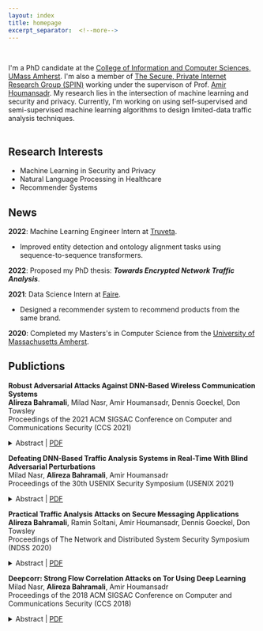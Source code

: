 ```yaml
---
layout: index
title: homepage
excerpt_separator:  <!--more-->
---
```


<style>

table {
  margin-bottom: 1rem;
  width: 100%;
  font-size: 85%;
  border: 0px solid $border-color;
  border-collapse: collapse;
}

td,
th {
  padding: 1rem .25rem;
  border: 0px solid $border-color;
}

th {
  text-align: left;
}

tbody tr:nth-child(odd) td,
tbody tr:nth-child(odd) th {
  background-color: transparent;
}

paper {
 color: #;
 font-weight:bold;
}

</style>

<br>

<!--<img align="left" width=150px src="/images/me.JPG"> -->

I'm a PhD candidate at the [College of Information and Computer Sciences, UMass Amherst](https://www.cics.umass.edu/). I'm also a member of [The Secure, Private Internet Research Group (SPIN)](https://people.cs.umass.edu/~amir/Research.html) working under the supervison of Prof. [Amir Houmansadr](https://people.cs.umass.edu/~amir/index.php). My research lies in the intersection of machine learning and security and privacy. Currently, I'm working on using self-supervised and semi-supervised machine learning algorithms to design limited-data traffic analysis techniques.
<br><br>

## Research Interests
- Machine Learning in Security and Privacy
- Natural Language Processing in Healthcare
- Recommender Systems


## News
<b>2022</b>: Machine Learning Engineer Intern at <a href="https://www.truveta.com/">Truveta</a>.
- Improved entity detection and ontology alignment tasks using sequence-to-sequence transformers. 

<b>2022</b>: Proposed my PhD thesis: ___Towards Encrypted Network Traffic Analysis___.

<b>2021</b>: Data Science Intern at <a href="https://www.faire.com/">Faire</a>.
- Designed a recommender system to recommend products from the same brand.

<b>2020</b>: Completed my Masters's in Computer Science from the <a href="https://www.cics.umass.edu/">University of Massachusetts Amherst</a>.

## Publictions

<p>
<paper>Robust Adversarial Attacks Against DNN-Based Wireless Communication Systems</paper>
<br>
<b>Alireza Bahramali</b>, Milad Nasr, Amir Houmansadr, Dennis Goeckel, Don Towsley
<br>
Proceedings of the 2021 ACM SIGSAC Conference on Computer and Communications Security (CCS 2021)
<details>
    <summary>Abstract | <a href='https://dl.acm.org/doi/pdf/10.1145/3460120.3484777'>PDF</a>
        </summary>
    <p class='message'>
    There is significant enthusiasm for the employment of Deep Neural Networks (DNNs)
    for important tasks in major wireless communication systems:  channel estimation and decoding in orthogonal frequency division multiplexing (OFDM) systems, end-to-end autoencoder system design, radio signal classification, and signal authentication.
    Unfortunately, DNNs can be susceptible to adversarial examples, potentially making such wireless systems fragile and vulnerable to attack.
    In this work, by designing robust adversarial examples that meet key criteria, we perform a comprehensive study of the threats facing DNN-based wireless systems.
    We model the problem of adversarial wireless perturbations as an optimization problem that incorporates domain constraints specific to different wireless systems. This allows us to generate wireless adversarial perturbations that can be applied to wireless signals  on-the-fly (i.e., with no need to know the target signals a priori),are undetectable from natural wireless noise, and are robust against removal.
    We show that even in the presence of significant defense mechanisms
    deployed by the communicating parties, our attack performs significantly
    better compared to existing attacks against DNN-based wireless systems.
    In particular, the results demonstrate that even when employing well-considered
    defenses, DNN-based wireless communication systems are vulnerable to adversarial
    attacks and call into question the employment of DNNs for a number of tasks in robust wireless communication.
    </p>
</details>
</p>

<p>
<paper>Defeating DNN-Based Traffic Analysis Systems in Real-Time With Blind Adversarial Perturbations</paper>
<br>
Milad Nasr, <b>Alireza Bahramali</b>, Amir Houmansadr
<br>
Proceedings of the 30th USENIX Security Symposium (USENIX 2021)
<details>
    <summary>Abstract | <a href='https://www.usenix.org/system/files/sec21-nasr.pdf'>PDF</a>
        </summary>
    <p class='message'>
        Deep neural networks (DNNs) are commonly used for various traffic analysis problems, such as website fingerprinting and flow correlation, as they outperform traditional (e.g., statistical) techniques by large margins. However, deep neural networks are known to be vulnerable to adversarial examples: adversarial inputs to the model that get labeled incorrectly by the model due to small adversarial perturbations. In this paper, for the first time, we show that an adversary can defeat DNN-based traffic analysis techniques by applying adversarial perturbations on the patterns of live network traffic.
        Applying adversarial perturbations (examples) on traffic analysis classifiers faces two major challenges. First, the perturbing party (i.e., the adversary) should be able to apply the adversarial network perturbations on live traffic, with no need to buffering traffic or having some prior knowledge about upcoming network packets. We design a systematic approach to create adversarial perturbations that are independent of their target network connections, and therefore can be applied in real-time on live traffic. We therefore call such adversarial perturbations blind.
        Second, unlike image classification applications, perturbing traffic features is not straight-forward as this needs to be done while preserving the correctness of dependent traffic features. We address this challenge by introducing remapping functions that we use to enforce different network constraints while creating blind adversarial perturbations.
        Our blind adversarial perturbations algorithm is generic and can be applied on various types of traffic classifiers. We demonstrate this by implementing a Tor pluggable transport that applies adversarial perturbations on live Tor connections to defeat DNN-based website fingerprinting and flow correlation techniques, the two most-studied types of traffic analysis. We show that our blind adversarial perturbations are even transferable between different models and architectures, so they can be applied by blackbox adversaries. Finally, we show that existing countermeasures perform poorly against blind adversarial perturbations, therefore, we introduce a tailored countermeasure.
    </p>
</details>
</p>

<p>
<paper>Practical Traffic Analysis Attacks on Secure Messaging Applications</paper>
<br>
<b>Alireza Bahramali</b>, Ramin Soltani, Amir Houmansadr, Dennis Goeckel, Don Towsley
<br>
Proceedings of The Network and Distributed System Security Symposium (NDSS 2020)
<details>
    <summary>Abstract | <a href='https://www.ndss-symposium.org/wp-content/uploads/2020/02/24347-paper.pdf'>PDF</a>
        </summary>
    <p class='message'>
        Instant Messaging (IM) applications like Telegram, Signal, and WhatsApp have become extremely popular in recent years. Unfortunately, such IM services have been the target of continuous governmental surveillance and censorship, as these services are home to public and private communication channels on socially and politically sensitive topics. To protect their clients, popular IM services deploy state-of-the-art encryption mechanisms. In this paper, we show that despite the use of advanced encryption, popular IM applications leak sensitive information about their clients to adversaries who merely monitor their encrypted IM traffic, with no need for leveraging any software vulnerabilities of IM applications. Specifically, we devise traffic analysis attacks that enable an adversary to identify administrators as well as members of target IM channels (e.g., forums) with high accuracies. We believe that our study demonstrates a significant, real-world threat to the users of such services given the increasing attempts by oppressive governments at cracking down controversial IM channels.
        We demonstrate the practicality of our traffic analysis attacks through extensive experiments on real-world IM communications. We show that standard countermeasure techniques such as adding cover traffic can degrade the effectiveness of the attacks we introduce in this paper. We hope that our study urges IM providers to integrate effective traffic obfuscation countermeasures into their software. In the meantime, we have designed and deployed an open-source, publicly available countermeasure system, called IMProxy, that can be used by IM clients with no need for any support from IM providers. We have demonstrated the effectiveness of IMProxy through experiments.
    </p>
</details>
</p>

<p>
<paper>Deepcorr: Strong Flow Correlation Attacks on Tor Using Deep Learning</paper>
<br>
Milad Nasr, <b>Alireza Bahramali</b>, Amir Houmansadr
<br>
Proceedings of the 2018 ACM SIGSAC Conference on Computer and Communications Security (CCS 2018)
<details>
    <summary>Abstract | <a href='https://dl.acm.org/doi/pdf/10.1145/3243734.3243824'>PDF</a>
        </summary>
    <p class='message'>
        Flow correlation is the core technique used in a multitude of deanonymization attacks on Tor. Despite the importance of flow correlation attacks on Tor, existing flow correlation techniques are considered to be ineffective and unreliable in linking Tor flows when applied at a large scale, i.e., they impose high rates of false positive error rates or require impractically long flow observations to be able to make reliable correlations. In this paper, we show that, unfortunately, flow correlation attacks can be conducted on Tor traffic with drastically higher accuracies than before by leveraging emerging learning mechanisms. We particularly design a system, called DeepCorr, that outperforms the state-of-the-art by significant margins in correlating Tor connections. DeepCorr leverages an advanced deep learning architecture to learn a flow correlation function tailored to Tor's complex network- this is in contrast to previous works' use of generic statistical correlation metrics to correlate Tor flows. We show that with moderate learning, DeepCorr can correlate Tor connections (and therefore break its anonymity) with accuracies significantly higher than existing algorithms, and using substantially shorter lengths of flow observations. For instance, by collecting only about 900 packets of each target Tor flow (roughly 900KB of Tor data), DeepCorr provides a flow correlation accuracy of 96% compared to 4% by the state-of-the-art system of RAPTOR using the same exact setting. We hope that our work demonstrates the escalating threat of flow correlation attacks on Tor given recent advances in learning algorithms, calling for the timely deployment of effective countermeasures by the Tor community.
    </p>
</details>
</p>


